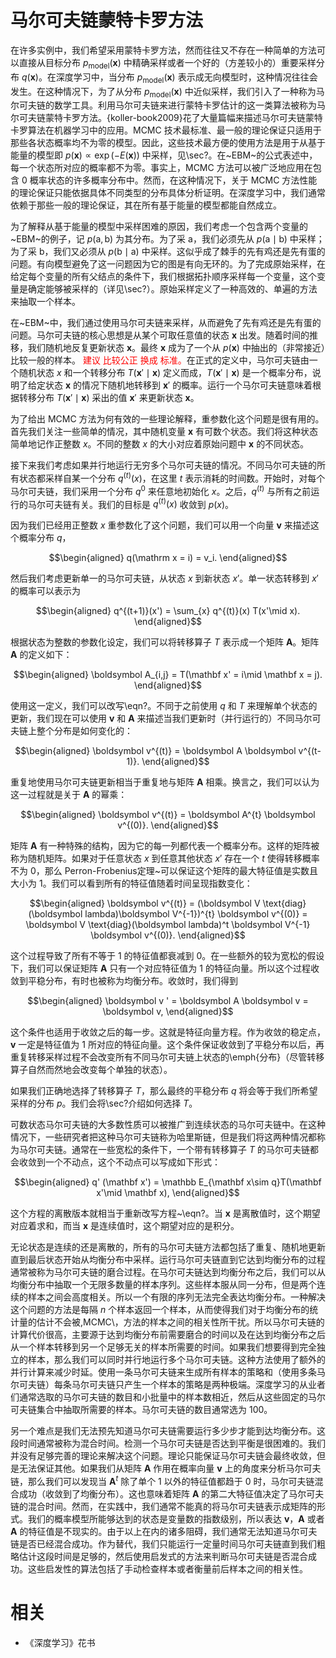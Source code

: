 

# 马尔可夫链蒙特卡罗方法


在许多实例中，我们希望采用蒙特卡罗方法，然而往往又不存在一种简单的方法可以直接从目标分布 $p_{\text{model}}(\mathbf x)$ 中精确采样或者一个好的（方差较小的）重要采样分布 $q(\boldsymbol x)$。在深度学习中，当分布 $p_{\text{model}}(\mathbf x)$ 表示成无向模型时，这种情况往往会发生。在这种情况下，为了从分布 $p_{\text{model}}(\mathbf x)$ 中近似采样，我们引入了一种称为马尔可夫链的数学工具。利用马尔可夫链来进行蒙特卡罗估计的这一类算法被称为马尔可夫链蒙特卡罗方法。{koller-book2009}花了大量篇幅来描述马尔可夫链蒙特卡罗算法在机器学习中的应用。MCMC 技术最标准、最一般的理论保证只适用于那些各状态概率均不为零的模型。因此，这些技术最方便的使用方法是用于从基于能量的模型即 $p(\boldsymbol x)\propto \exp(-E(\boldsymbol x))$ 中采样，见\sec?。在~EBM~的公式表述中，每一个状态所对应的概率都不为零。事实上，MCMC 方法可以被广泛地应用在包含 $0$ 概率状态的许多概率分布中。然而，在这种情况下，关于 MCMC 方法性能的理论保证只能依据具体不同类型的分布具体分析证明。在深度学习中，我们通常依赖于那些一般的理论保证，其在所有基于能量的模型都能自然成立。




为了解释从基于能量的模型中采样困难的原因，我们考虑一个包含两个变量的~EBM~的例子，记 $p(\mathrm a,\mathrm b)$ 为其分布。为了采 $\mathrm a$，我们必须先从 $p(\mathrm a\mid \mathrm b)$ 中采样；为了采 $\mathrm b$，我们又必须从 $p(\mathrm b\mid \mathrm a)$ 中采样。这似乎成了棘手的先有鸡还是先有蛋的问题。有向模型避免了这一问题因为它的图是有向无环的。为了完成原始采样，在给定每个变量的所有父结点的条件下，我们根据拓扑顺序采样每一个变量，这个变量是确定能够被采样的（详见\sec?）。原始采样定义了一种高效的、单遍的方法来抽取一个样本。


在~EBM~中，我们通过使用马尔可夫链来采样，从而避免了先有鸡还是先有蛋的问题。马尔可夫链的核心思想是从某个可取任意值的状态 $\boldsymbol x$ 出发。随着时间的推移，我们随机地反复更新状态 $\boldsymbol x$。最终 $\boldsymbol x$ 成为了一个从 $p(\boldsymbol x)$ 中抽出的（非常接近）比较一般的样本。<span style="color:red;"> 建议 比较公正 换成 标准。</span>在正式的定义中，马尔可夫链由一个随机状态 $x$ 和一个转移分布 $T(\boldsymbol x'\mid \boldsymbol x)$ 定义而成，$T(\boldsymbol x'\mid \boldsymbol x)$ 是一个概率分布，说明了给定状态 $\boldsymbol x$ 的情况下随机地转移到 $\boldsymbol x'$ 的概率。运行一个马尔可夫链意味着根据转移分布 $T(\mathbf x' \mid \boldsymbol x)$ 采出的值 $\boldsymbol x'$ 来更新状态 $\boldsymbol x$。



为了给出 MCMC 方法为何有效的一些理论解释，重参数化这个问题是很有用的。首先我们关注一些简单的情况，其中随机变量 $\mathbf x$ 有可数个状态。我们将这种状态简单地记作正整数 $x$。不同的整数 $x$ 的大小对应着原始问题中 $\boldsymbol x$ 的不同状态。



接下来我们考虑如果并行地运行无穷多个马尔可夫链的情况。不同马尔可夫链的所有状态都采样自某一个分布 $q^{(t)}(x)$，在这里 $t$ 表示消耗的时间数。开始时，对每个马尔可夫链，我们采用一个分布 $q^{{0}}$ 来任意地初始化 $x$。之后，$q^{(t)}$ 与所有之前运行的马尔可夫链有关。我们的目标是 $q^{(t)}(x)$ 收敛到 $p(x)$。



因为我们已经用正整数 $x$ 重参数化了这个问题，我们可以用一个向量 $\boldsymbol v$ 来描述这个概率分布 $q$，


$$\begin{aligned}
q(\mathrm x = i) = v_i.
\end{aligned}$$



然后我们考虑更新单一的马尔可夫链，从状态 $x$ 到新状态 $x'$。单一状态转移到 $x'$ 的概率可以表示为


$$\begin{aligned}
q^{(t+1)}(x') = \sum_{x} q^{(t)}(x) T(x'\mid x).
\end{aligned}$$



根据状态为整数的参数化设定，我们可以将转移算子 $T$ 表示成一个矩阵 $\boldsymbol A$。矩阵 $\boldsymbol A$ 的定义如下：


$$\begin{aligned}
\boldsymbol A_{i,j} = T(\mathbf x' = i\mid \mathbf x = j).
\end{aligned}$$


使用这一定义，我们可以改写\eqn?。不同于之前使用 $q$ 和 $T$ 来理解单个状态的更新，我们现在可以使用 $\boldsymbol v$ 和 $\boldsymbol A$ 来描述当我们更新时（并行运行的）不同马尔可夫链上整个分布是如何变化的：


$$\begin{aligned}
\boldsymbol v^{(t)} = \boldsymbol A \boldsymbol v^{(t-1)}.
\end{aligned}$$



重复地使用马尔可夫链更新相当于重复地与矩阵 $\boldsymbol A$ 相乘。换言之，我们可以认为这一过程就是关于 $\boldsymbol A$ 的幂乘：


$$\begin{aligned}
\boldsymbol v^{(t)} = \boldsymbol A^{t} \boldsymbol v^{(0)}.
\end{aligned}$$



矩阵 $\boldsymbol A$ 有一种特殊的结构，因为它的每一列都代表一个概率分布。这样的矩阵被称为随机矩阵。如果对于任意状态 $x$ 到任意其他状态 $x'$ 存在一个 $t$ 使得转移概率不为 $0$，那么 Perron-Frobenius定理~可以保证这个矩阵的最大特征值是实数且大小为 $1$。我们可以看到所有的特征值随着时间呈现指数变化：


$$\begin{aligned}
\boldsymbol v^{(t)} = (\boldsymbol V \text{diag}(\boldsymbol lambda)\boldsymbol V^{-1})^{t} \boldsymbol v^{(0)} = \boldsymbol V \text{diag}(\boldsymbol lambda)^t \boldsymbol V^{-1} \boldsymbol v^{(0)}.
\end{aligned}$$


这个过程导致了所有不等于 $1$ 的特征值都衰减到 $0$。在一些额外的较为宽松的假设下，我们可以保证矩阵 $\boldsymbol A$ 只有一个对应特征值为 $1$ 的特征向量。所以这个过程收敛到平稳分布，有时也被称为均衡分布。收敛时，我们得到


$$\begin{aligned}
\boldsymbol v ' = \boldsymbol A \boldsymbol v = \boldsymbol v,
\end{aligned}$$


这个条件也适用于收敛之后的每一步。这就是特征向量方程。作为收敛的稳定点，$\boldsymbol v$ 一定是特征值为 $1$ 所对应的特征向量。这个条件保证收敛到了平稳分布以后，再重复转移采样过程不会改变所有不同马尔可夫链上状态的\emph{分布}（尽管转移算子自然而然地会改变每个单独的状态）。



如果我们正确地选择了转移算子 $T$，那么最终的平稳分布 $q$ 将会等于我们所希望采样的分布 $p$。我们会将\sec?介绍如何选择 $T$。



可数状态马尔可夫链的大多数性质可以被推广到连续状态的马尔可夫链中。在这种情况下，一些研究者把这种马尔可夫链称为哈里斯链，但是我们将这两种情况都称为马尔可夫链。通常在一些宽松的条件下，一个带有转移算子 $T$ 的马尔可夫链都会收敛到一个不动点，这个不动点可以写成如下形式：


$$\begin{aligned}
q' (\mathbf x') = \mathbb E_{\mathbf x\sim q}T(\mathbf x'\mid \mathbf x),
\end{aligned}$$


这个方程的离散版本就相当于重新改写方程~\eqn?。当 $\mathbf x$ 是离散值时，这个期望对应着求和，而当 $\mathbf x$ 是连续值时，这个期望对应的是积分。



无论状态是连续的还是离散的，所有的马尔可夫链方法都包括了重复、随机地更新直到最后状态开始从均衡分布中采样。运行马尔可夫链直到它达到均衡分布的过程通常被称为马尔可夫链的磨合过程。在马尔可夫链达到均衡分布之后，我们可以从均衡分布中抽取一个无限多数量的样本序列。这些样本服从同一分布，但是两个连续的样本之间会高度相关。所以一个有限的序列无法完全表达均衡分布。一种解决这个问题的方法是每隔 $n$ 个样本返回一个样本，从而使得我们对于均衡分布的统计量的估计不会被\,MCMC\，方法的样本之间的相关性所干扰。所以马尔可夫链的计算代价很高，主要源于达到均衡分布前需要磨合的时间以及在达到均衡分布之后从一个样本转移到另一个足够无关的样本所需要的时间。如果我们想要得到完全独立的样本，那么我们可以同时并行地运行多个马尔可夫链。这种方法使用了额外的并行计算来减少时延。使用一条马尔可夫链来生成所有样本的策略和（使用多条马尔可夫链）每条马尔可夫链只产生一个样本的策略是两种极端。深度学习的从业者们通常选取的马尔可夫链的数目和小批量中的样本数相近，然后从这些固定的马尔可夫链集合中抽取所需要的样本。马尔可夫链的数目通常选为 $100$。


另一个难点是我们无法预先知道马尔可夫链需要运行多少步才能到达均衡分布。这段时间通常被称为混合时间。检测一个马尔可夫链是否达到平衡是很困难的。我们并没有足够完善的理论来解决这个问题。理论只能保证马尔可夫链会最终收敛，但是无法保证其他。如果我们从矩阵 $\boldsymbol A$ 作用在概率向量 $\boldsymbol v$ 上的角度来分析马尔可夫链，那么我们可以发现当 $\boldsymbol A^t$ 除了单个 $1$ 以外的特征值都趋于 $0$ 时，马尔可夫链混合成功（收敛到了均衡分布）。这也意味着矩阵 $\boldsymbol A$ 的第二大特征值决定了马尔可夫链的混合时间。然而，在实践中，我们通常不能真的将马尔可夫链表示成矩阵的形式。我们的概率模型所能够达到的状态是变量数的指数级别，所以表达 $\boldsymbol v$，$\boldsymbol A$ 或者 $\boldsymbol A$ 的特征值是不现实的。由于以上在内的诸多阻碍，我们通常无法知道马尔可夫链是否已经混合成功。作为替代，我们只能运行一定量时间马尔可夫链直到我们粗略估计这段时间是足够的，然后使用启发式的方法来判断马尔可夫链是否混合成功。这些启发性的算法包括了手动检查样本或者衡量前后样本之间的相关性。





# 相关

- 《深度学习》花书
